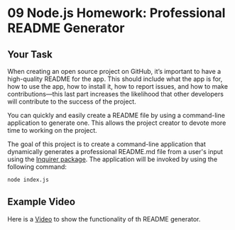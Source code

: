 # 09 Node.js Homework: Professional README Generator

## Your Task

When creating an open source project on GitHub, it’s important to have a high-quality README for the app. This should include what the app is for, how to use the app, how to install it, how to report issues, and how to make contributions&mdash;this last part increases the likelihood that other developers will contribute to the success of the project. 

You can quickly and easily create a README file by using a command-line application to generate one. This allows the project creator to devote more time to working on the project.

The goal of this project is to create a command-line application that dynamically generates a professional README.md file from a user's input using the [Inquirer package](https://www.npmjs.com/package/inquirer). 
The application will be invoked by using the following command:

```bash
node index.js
```

## Example Video

Here is a [Video](https://watch.screencastify.com/v/BakaUH0hjlimqfjEUWAt) to show the functionality of th README generator.
